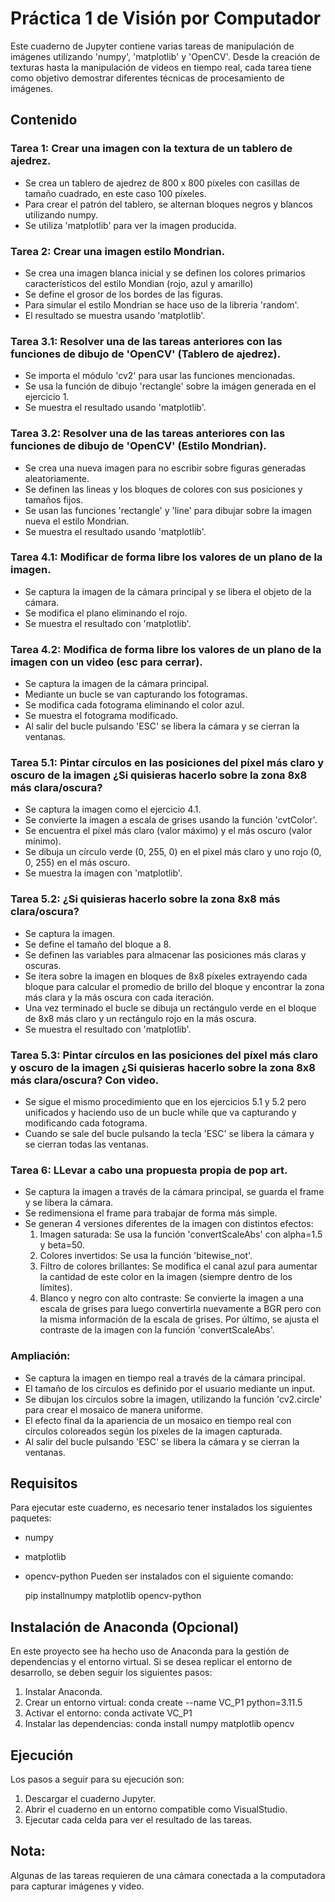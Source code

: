 # Práctica 1 de Visión por Computador

Este cuaderno de Jupyter contiene varias tareas de manipulación de imágenes utilizando 'numpy', 'matplotlib' y 'OpenCV'. Desde la creación de texturas hasta la manipulación de videos en tiempo real, cada tarea tiene como objetivo demostrar diferentes técnicas de procesamiento de imágenes.

## Contenido

### Tarea 1: Crear una imagen con la textura de un tablero de ajedrez.
  - Se crea un tablero de ajedrez de 800 x 800 píxeles con casillas de tamaño cuadrado,  en este caso 100 píxeles.
  - Para crear el patrón del tablero, se alternan bloques negros y blancos utilizando    numpy.
  - Se utiliza 'matplotlib' para ver la imagen producida.

### Tarea 2: Crear una imagen estilo Mondrian.
  - Se crea una imagen blanca inicial y se definen los colores primarios característicos del estilo Mondian (rojo, azul y amarillo)
  - Se define el grosor de los bordes de las figuras.
  - Para simular el estilo Mondrian se hace uso de la libreria 'random'.
  - El resultado se muestra usando 'matplotlib'.

### Tarea 3.1: Resolver una de las tareas anteriores con las funciones de dibujo de 'OpenCV' (Tablero de ajedrez).
  - Se importa el módulo 'cv2' para usar las funciones mencionadas.
  - Se usa la función de dibujo 'rectangle' sobre la imágen generada en el ejercicio 1.
  - Se muestra el resultado usando 'matplotlib'.

### Tarea 3.2: Resolver una de las tareas anteriores con las funciones de dibujo de 'OpenCV' (Estilo Mondrian).
  - Se crea una nueva imagen para no escribir sobre figuras generadas aleatoriamente.
  - Se definen las lineas y los bloques de colores con sus posiciones y tamaños fijos.
  - Se usan las funciones 'rectangle' y 'line' para dibujar sobre la imagen nueva el estilo Mondrian.
  - Se muestra el resultado usando 'matplotlib'.

### Tarea 4.1: Modificar de forma libre los valores de un plano de la imagen.
  - Se captura la imagen de la cámara principal y se libera el objeto de la cámara.
  - Se modifica el plano eliminando el rojo.
  - Se muestra el resultado con 'matplotlib'.

### Tarea 4.2: Modifica de forma libre los valores de un plano de la imagen con un video (esc para cerrar).
  - Se captura la imagen de la cámara principal.
  - Mediante un bucle se van capturando los fotogramas.
  - Se modifica cada fotograma eliminando el color azul.
  - Se muestra el fotograma modificado.
  - Al salir del bucle pulsando 'ESC' se libera la cámara y se cierran la ventanas.

### Tarea 5.1: Pintar círculos en las posiciones del píxel más claro y oscuro de la imagen ¿Si quisieras hacerlo sobre la zona 8x8 más clara/oscura?
  - Se captura la imagen como el ejercicio 4.1.
  - Se convierte la imagen a escala de grises usando la función 'cvtColor'.
  - Se encuentra el píxel más claro (valor máximo) y el más oscuro (valor mínimo).
  - Se dibuja un círculo verde (0, 255, 0) en el pixel más claro y uno rojo (0, 0, 255) en el más oscuro.
  - Se muestra la imagen con 'matplotlib'.

### Tarea 5.2: ¿Si quisieras hacerlo sobre la zona 8x8 más clara/oscura?
  - Se captura la imagen.
  - Se define el tamaño del bloque a 8.
  - Se definen las variables para almacenar las posiciones más claras y oscuras.
  - Se itera sobre la imagen en bloques de 8x8 píxeles extrayendo cada bloque para calcular el promedio de brillo del bloque y encontrar la zona más clara y la más oscura con cada iteración.
  - Una vez terminado el bucle se dibuja un rectángulo verde en el bloque de 8x8 más claro y un rectángulo rojo en la más oscura.
  - Se muestra el resultado con 'matplotlib'.

### Tarea 5.3: Pintar círculos en las posiciones del píxel más claro y oscuro de la imagen ¿Si quisieras hacerlo sobre la zona 8x8 más clara/oscura? Con video.
  - Se sigue el mismo procedimiento que en los ejercicios 5.1 y 5.2 pero unificados y haciendo uso de un bucle while que va capturando y modificando cada fotograma.
  - Cuando se sale del bucle pulsando la tecla 'ESC' se libera la cámara y se cierran todas las ventanas.

### Tarea 6: LLevar a cabo una propuesta propia de pop art.
  - Se captura la imagen a través de la cámara principal, se guarda el frame y se libera la cámara.
  - Se redimensiona el frame para trabajar de forma más simple.
  - Se generan 4 versiones diferentes de la imagen con distintos efectos:
      1. Imagen saturada: Se usa la función 'convertScaleAbs' con alpha=1.5 y beta=50.
      2. Colores invertidos: Se usa la función 'bitewise_not'.
      3. Filtro de colores brillantes: Se modifica el canal azul para aumentar la cantidad de este color en la imagen (siempre dentro de los límites).
      4. Blanco y negro con alto contraste: Se convierte la imagen a una escala de grises para luego convertirla nuevamente a BGR pero con la misma información de la escala de grises. Por último, se ajusta el contraste de la imagen con la función 'convertScaleAbs'.

### Ampliación:
  - Se captura la imagen en tiempo real a través de la cámara principal.
  - El tamaño de los círculos es definido por el usuario mediante un input.
  - Se dibujan los círculos sobre la imagen, utilizando la función 'cv2.circle' para crear el mosaico de manera uniforme.
  - El efecto final da la apariencia de un mosaico en tiempo real con círculos coloreados según los píxeles de la imagen capturada.
  - Al salir del bucle pulsando 'ESC' se libera la cámara y se cierran la ventanas.

## Requisitos
Para ejecutar este cuaderno, es necesario tener instalados los siguientes paquetes:
  - numpy
  - matplotlib
  - opencv-python
Pueden ser instalados con el siguiente comando:

    pip installnumpy matplotlib opencv-python

## Instalación de Anaconda (Opcional)
En este proyecto see ha hecho uso de Anaconda para la gestión de dependencias y el entorno virtual. Si se desea replicar el entorno de desarrollo, se deben seguir los siguientes pasos:
  1. Instalar Anaconda.
  2. Crear un entorno virtual:
       conda create --name VC_P1 python=3.11.5
  3. Activar el entorno:
       conda activate VC_P1
  4. Instalar las dependencias:
       conda install numpy matplotlib opencv

## Ejecución
Los pasos a seguir para su ejecución son:
  1. Descargar el cuaderno Jupyter.
  2. Abrir el cuaderno en un entorno compatible como VisualStudio.
  3. Ejecutar cada celda para ver el resultado de las tareas.

## Nota:
Algunas de las tareas requieren de una cámara conectada a la computadora para capturar imágenes y video.
